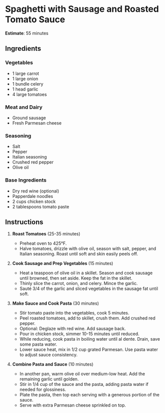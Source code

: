 # Spaghetti with Sausage and Roasted Tomato Sauce

**Estimate**: 55 minutes

## Ingredients

### Vegetables
- 1 large carrot
- 1 large onion
- 1 bundle celery
- 1 head garlic
- 4 large tomatoes

### Meat and Dairy
- Ground sausage
- Fresh Parmesan cheese

### Seasoning
- Salt
- Pepper
- Italian seasoning
- Crushed red pepper
- Olive oil

### Base Ingredients
- Dry red wine (optional)
- Papperdale noodles
- 2 cups chicken stock
- 2 tablespoons tomato paste

## Instructions

1. **Roast Tomatoes** (25-35 minutes)
   - Preheat oven to 425°F. 
   - Halve tomatoes, drizzle with olive oil, season with salt, pepper, and Italian seasoning. Roast until soft and skin easily peels off.

2. **Cook Sausage and Prep Vegetables** (15 minutes)
   - Heat a teaspoon of olive oil in a skillet. Season and cook sausage until browned, then set aside. Keep the fat in the skillet.
   - Thinly slice the carrot, onion, and celery. Mince the garlic.
   - Sauté 3/4 of the garlic and sliced vegetables in the sausage fat until soft.

3. **Make Sauce and Cook Pasta** (30 minutes)
   - Stir tomato paste into the vegetables, cook 5 minutes.
   - Peel roasted tomatoes, add to skillet, crush them. Add crushed red pepper.
   - Optional: Deglaze with red wine. Add sausage back.
   - Pour in chicken stock, simmer 10-15 minutes until reduced.
   - While reducing, cook pasta in boiling water until al dente. Drain, save some pasta water.
   - Lower sauce heat, mix in 1/2 cup grated Parmesan. Use pasta water to adjust sauce consistency.

4. **Combine Pasta and Sauce** (10 minutes)
   - In another pan, warm olive oil over medium-low heat. Add the remaining garlic until golden.
   - Stir in 1/4 cup of the sauce and the pasta, adding pasta water if needed for glossiness.
   - Plate the pasta, then top each serving with a generous portion of the sauce.
   - Serve with extra Parmesan cheese sprinkled on top.
